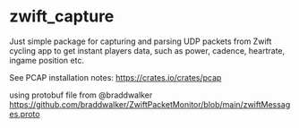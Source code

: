 # zwift_capture

Just simple package for capturing and parsing UDP packets from Zwift cycling app to get instant players data, such as power, cadence, heartrate, ingame position etc.

See PCAP installation notes: https://crates.io/crates/pcap

using protobuf file from @braddwalker
https://github.com/braddwalker/ZwiftPacketMonitor/blob/main/zwiftMessages.proto
